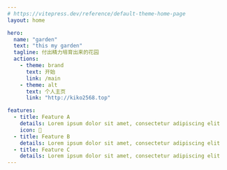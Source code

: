 ```yaml
---
# https://vitepress.dev/reference/default-theme-home-page
layout: home

hero:
  name: "garden"
  text: "this my garden"
  tagline: 付出精力培育出来的花园
  actions:
    - theme: brand
      text: 开始
      link: /main
    - theme: alt
      text: 个人主页
      link: "http://kiko2568.top"

features:
  - title: Feature A
    details: Lorem ipsum dolor sit amet, consectetur adipiscing elit
    icon: 🌺
  - title: Feature B
    details: Lorem ipsum dolor sit amet, consectetur adipiscing elit
  - title: Feature C
    details: Lorem ipsum dolor sit amet, consectetur adipiscing elit
---
```


